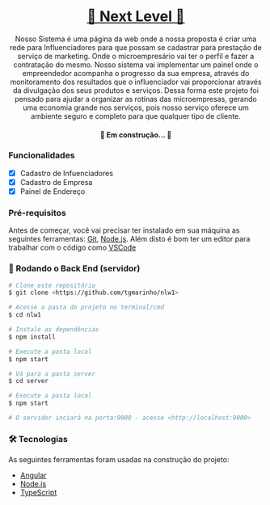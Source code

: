 # 

<h1 align="center">
    <a href="https://pt-br.reactjs.org/">🚀 Next Level 🚀</a>
</h1>
<p align="center"> Nosso Sistema é uma página da web onde a nossa proposta é criar uma rede para Influenciadores para que possam se cadastrar para prestação de serviço de marketing. Onde o microempresário vai ter o perfil e fazer a contratação do mesmo. Nosso sistema vai implementar um painel onde o empreendedor acompanha o progresso da sua empresa, através do monitoramento dos resultados que o influenciador vai proporcionar através da divulgação dos seus produtos e serviços. Dessa forma este projeto foi pensado para ajudar a organizar as rotinas das microempresas, gerando uma economia grande nos serviços, pois nosso serviço oferece um ambiente seguro e completo para que qualquer tipo de cliente. </p>

<h4 align="center"> 
	🚧   Em construção...  🚧
</h4>

### Funcionalidades

- [x] Cadastro de Infuenciadores
- [x] Cadastro de Empresa
- [x] Painel de Endereço

### Pré-requisitos

Antes de começar, você vai precisar ter instalado em sua máquina as seguintes ferramentas:
[Git](https://git-scm.com), [Node.js](https://nodejs.org/en/). 
Além disto é bom ter um editor para trabalhar com o código como [VSCode](https://code.visualstudio.com/)

### 🎲 Rodando o Back End (servidor)

```bash
# Clone este repositório
$ git clone <https://github.com/tgmarinho/nlw1>

# Acesse a pasta do projeto no terminal/cmd
$ cd nlw1

# Instale as dependências
$ npm install

# Execute a pasta local
$ npm start  

# Vá para a pasta server
$ cd server

# Execute a pasta local
$ npm start  

# O servidor inciará na porta:9000 - acesse <http://localhost:9000>
```

### 🛠 Tecnologias

As seguintes ferramentas foram usadas na construção do projeto:

- [Angular](https://angular.io/)
- [Node.js](https://nodejs.org/en/)
- [TypeScript](https://www.typescriptlang.org/)
